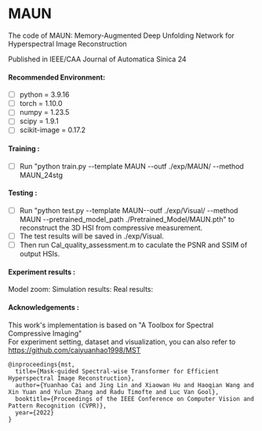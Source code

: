 # MAUN
The code of MAUN: Memory-Augmented Deep Unfolding Network for Hyperspectral Image Reconstruction

Published in IEEE/CAA Journal of Automatica Sinica 24

#### Recommended Environment:<br>

 - [ ] python = 3.9.16
 - [ ] torch = 1.10.0
 - [ ] numpy = 1.23.5
 - [ ] scipy = 1.9.1
 - [ ] scikit-image = 0.17.2

#### Training :<br>
- [ ] Run "python train.py --template MAUN --outf ./exp/MAUN/ --method MAUN_24stg 

#### Testing :<br>
- [ ] Run "python test.py --template MAUN--outf ./exp/Visual/ --method MAUN --pretrained_model_path ./Pretrained_Model/MAUN.pth" to reconstruct the 3D HSI from compressive measurement.
- [ ] The test results will be saved in ./exp/Visual.
- [ ] Then run  Cal_quality_assessment.m  to caculate the PSNR and SSIM of output HSIs.

#### Experiment results :<br>
 Model zoom:
 Simulation results:
 Real results:

#### Acknowledgements :<br>
This work's implementation is based on "A Toolbox for Spectral Compressive Imaging"  
For experiment setting, dataset and visualization, you can also refer to https://github.com/caiyuanhao1998/MST
```
@inproceedings{mst,
  title={Mask-guided Spectral-wise Transformer for Efficient Hyperspectral Image Reconstruction},
  author={Yuanhao Cai and Jing Lin and Xiaowan Hu and Haoqian Wang and Xin Yuan and Yulun Zhang and Radu Timofte and Luc Van Gool},
  booktitle={Proceedings of the IEEE Conference on Computer Vision and Pattern Recognition (CVPR)},
  year={2022}
}
```
